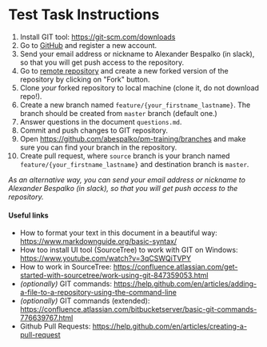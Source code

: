 # Test Task Instructions

1. Install GIT tool: https://git-scm.com/downloads 
2. Go to [GitHub](https://github.com) and register a new account.
3. Send your email address or nickname to Alexander Bespalko (in slack), so that you will get push access to the repository.
4. Go to [remote repository](https://github.com/abespalko/pm-training) and create a new forked version of the repository by clicking on "Fork" button. 
5. Clone *your* forked repository to local machine (clone it, do not download repo!).
5. Create a new branch named `feature/{your_firstname_lastname}`. The branch should be created from `master` branch (default one.)
6. Answer questions in the document `questions.md`.
7. Commit and push changes to GIT repository.
8. Open https://github.com/abespalko/pm-training/branches and make sure you can find your branch in the repository.
9. Create pull request, where `source` branch is your branch named `feature/{your_firstname_lastname}` and destination branch is `master`.

*As an alternative way, you can send your email address or nickname to Alexander Bespalko (in slack), so that you will get push access to the repository.*

#### Useful links

- How to format your text in this document in a beautiful way: https://www.markdownguide.org/basic-syntax/ 
- How too install UI tool (SourceTree) to work with GIT on Windows: https://www.youtube.com/watch?v=3qCSWQiTVPY
- How to work in SourceTree: https://confluence.atlassian.com/get-started-with-sourcetree/work-using-git-847359053.html
- <em>(optionally)</em> GIT commands: https://help.github.com/en/articles/adding-a-file-to-a-repository-using-the-command-line
- <em>(optionally)</em> GIT commands (extended): https://confluence.atlassian.com/bitbucketserver/basic-git-commands-776639767.html
- Github Pull Requests: https://help.github.com/en/articles/creating-a-pull-request
